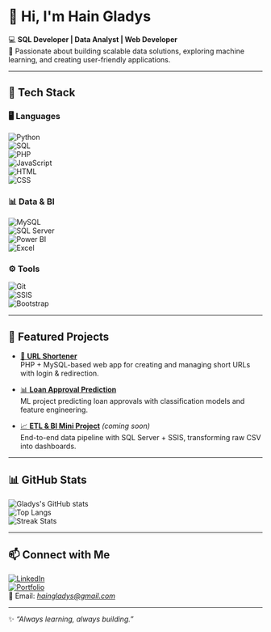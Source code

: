 # 👋 Hi, I'm Hain Gladys  

💻 **SQL Developer | Data Analyst | Web Developer**  
🚀 Passionate about building scalable data solutions, exploring machine learning, and creating user-friendly applications.  

---

## 🔧 Tech Stack  

### 🖥️ Languages  
![Python](https://img.shields.io/badge/Python-3776AB?style=for-the-badge&logo=python&logoColor=white)  
![SQL](https://img.shields.io/badge/SQL-005C84?style=for-the-badge&logo=databricks&logoColor=white)  
![PHP](https://img.shields.io/badge/PHP-777BB4?style=for-the-badge&logo=php&logoColor=white)  
![JavaScript](https://img.shields.io/badge/JavaScript-F7DF1E?style=for-the-badge&logo=javascript&logoColor=black)  
![HTML](https://img.shields.io/badge/HTML5-E34F26?style=for-the-badge&logo=html5&logoColor=white)  
![CSS](https://img.shields.io/badge/CSS3-1572B6?style=for-the-badge&logo=css3&logoColor=white)  

### 📊 Data & BI  
![MySQL](https://img.shields.io/badge/MySQL-005C84?style=for-the-badge&logo=mysql&logoColor=white)  
![SQL Server](https://img.shields.io/badge/MS%20SQL%20Server-CC2927?style=for-the-badge&logo=microsoftsqlserver&logoColor=white)  
![Power BI](https://img.shields.io/badge/PowerBI-F2C811?style=for-the-badge&logo=powerbi&logoColor=black)  
![Excel](https://img.shields.io/badge/Excel-217346?style=for-the-badge&logo=microsoft-excel&logoColor=white)  

### ⚙️ Tools  
![Git](https://img.shields.io/badge/Git-F05032?style=for-the-badge&logo=git&logoColor=white)  
![SSIS](https://img.shields.io/badge/SSIS-CC2927?style=for-the-badge&logo=microsoft&logoColor=white)  
![Bootstrap](https://img.shields.io/badge/Bootstrap-563D7C?style=for-the-badge&logo=bootstrap&logoColor=white)  

---

## 🌟 Featured Projects  

- [🔗 **URL Shortener**](https://github.com/haingladys/Url-Shortner)  
  PHP + MySQL-based web app for creating and managing short URLs with login & redirection.  

- [📊 **Loan Approval Prediction**](https://github.com/haingladys/Predicting-Personal-Loan-Approval-Using-Machine-Learning)  
  ML project predicting loan approvals with classification models and feature engineering.  

- [📈 **ETL & BI Mini Project**](#) *(coming soon)*  
  End-to-end data pipeline with SQL Server + SSIS, transforming raw CSV into dashboards.  

---

## 📊 GitHub Stats  

![Gladys's GitHub stats](https://github-readme-stats.vercel.app/api?username=haingladys&show_icons=true&theme=tokyonight)  
![Top Langs](https://github-readme-stats.vercel.app/api/top-langs/?username=haingladys&layout=compact&theme=tokyonight)  
![Streak Stats](https://github-readme-streak-stats.herokuapp.com/?user=haingladys&theme=tokyonight)  

---

## 📫 Connect with Me  

[![LinkedIn](https://img.shields.io/badge/LinkedIn-0A66C2?style=for-the-badge&logo=linkedin&logoColor=white)](https://www.linkedin.com/in/hain-gladys-b54486261)  
[![Portfolio](https://img.shields.io/badge/Portfolio-000000?style=for-the-badge&logo=githubpages&logoColor=white)](your-portfolio-url)  
📧 Email: *haingladys@gmail.com*  

---
✨ *“Always learning, always building.”*  

